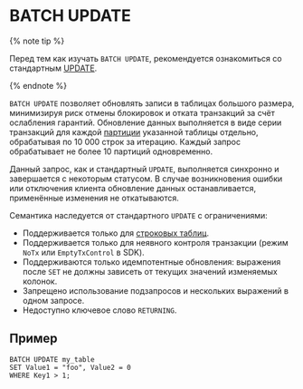 
# BATCH UPDATE

{% note tip %}

Перед тем как изучать `BATCH UPDATE`, рекомендуется ознакомиться со стандартным [UPDATE](update.md).

{% endnote %}

`BATCH UPDATE` позволяет обновлять записи в таблицах большого размера, минимизируя риск отмены блокировок и отката транзакций за счёт ослабления гарантий. Обновление данных выполняется в виде серии транзакций для каждой [партиции](../../../concepts/datamodel/table.md#partitioning_row_table) указанной таблицы отдельно, обрабатывая по 10 000 строк за итерацию. Каждый запрос обрабатывает не более 10 партиций одновременно.

Данный запрос, как и стандартный `UPDATE`, выполняется синхронно и завершается с некоторым статусом. В случае возникновения ошибки или отключения клиента обновление данных останавливается, применённые изменения не откатываются.

Семантика наследуется от стандартного `UPDATE` с ограничениями:

* Поддерживается только для [строковых таблиц](../../../concepts/glossary.md#row-oriented-table).
* Поддерживается только для неявного контроля транзакции (режим `NoTx` или `EmptyTxControl` в SDK).
* Поддерживаются только идемпотентные обновления: выражения после `SET` не должны зависеть от текущих значений изменяемых колонок.
* Запрещено использование подзапросов и нескольких выражений в одном запросе.
* Недоступно ключевое слово `RETURNING`.

## Пример

```yql
BATCH UPDATE my_table
SET Value1 = "foo", Value2 = 0
WHERE Key1 > 1;
```